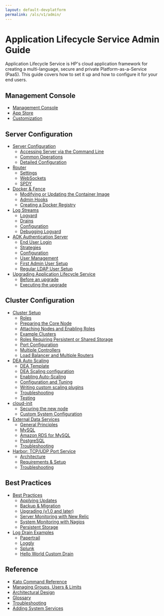 ```yaml
---
layout: default-devplatform
permalink: /als/v1/admin/
---
```

<!--PUBLISHED-->

Application Lifecycle Service Admin Guide[](#helion-admin-guide "Permalink to this headline")
===========================================================================

Application Lifecycle Service is HP's cloud application framework for creating a
multi-language, secure and private Platform-as-a-Service (PaaS). This
guide covers how to set it up and how to configure it for your end
users.

Management Console[](#management-console "Permalink to this headline")
-----------------------------------------------------------------------

-   [Management Console](/als/v1/admin/console/customize/)
-   [App Store](console/app-store)
-   [Customization](/als/v1/admin/console/customize/)

Server Configuration[](#server-configuration "Permalink to this headline")
---------------------------------------------------------------------------

-   [Server Configuration](/als/v1/admin/server/)
    -   [Accessing Server via the Command
        Line](/als/v1/admin/server/#accessing-server-via-the-command-line)
    -   [Common Operations](/als/v1/admin/server/#common-operations)
    -   [Detailed
        Configuration](/als/v1/admin/server/#detailed-configuration)
-   [Router](/als/v1/admin/server/router/)
    -   [Settings](/als/v1/admin/server/router/#settings)
    -   [WebSockets](/als/v1/admin/server/router/#websockets)
    -   [SPDY](/als/v1/admin/server/router/#router-spdy)
-   [Docker & Fence](/als/v1/admin/server/docker/)
    -   [Modifying or Updating the Container
        Image](/als/v1/admin/server/docker/#modifying-or-updating-the-container-image)
    -   [Admin Hooks](/als/v1/admin/server/docker/#admin-hooks)
    -   [Creating a Docker
        Registry](/als/v1/admin/server/docker/#creating-a-docker-registry)
-   [Log Streams](/als/v1/admin/server/logging/)
    -   [Logyard](/als/v1/admin/server/logging/#logyard)
    -   [Drains](/als/v1/admin/server/logging/#drains)
    -   [Configuration](/als/v1/admin/server/logging/#configuration)
    -   [Debugging Logyard](/als/v1/admin/server/logging/#debugging-logyard)
-   [AOK Authentication Server](/als/v1/admin/server/aok/)
    -   [End User Login](/als/v1/admin/server/aok/#end-user-login)
    -   [Strategies](/als/v1/admin/server/aok/#strategies)
    -   [Configuration](/als/v1/admin/server/aok/#configuration)
    -   [User Management](/als/v1/admin/server/aok/#user-management)
    -   [First Admin User Setup](/als/v1/admin/server/aok/#first-admin-user-setup)
    -   [Regular LDAP User
        Setup](/als/v1/admin/server/aok/#regular-ldap-user-setup)
-   [Upgrading Application Lifecycle Service](/als/v1/admin/server/upgrade/)
    -   [Before an upgrade](/als/v1/admin/server/upgrade/#before-an-upgrade)
    -   [Executing the
        upgrade](/als/v1/admin/server/upgrade/#executing-the-upgrade)

Cluster Configuration[](#cluster-configuration "Permalink to this headline")
-----------------------------------------------------------------------------

-   [Cluster Setup](/als/v1/admin/cluster/)
    -   [Roles](/als/v1/admin/cluster/#roles)
    -   [Preparing the Core
        Node](/als/v1/admin/cluster/#preparing-the-core-node)
    -   [Attaching Nodes and Enabling
        Roles](/als/v1/admin/cluster/#attaching-nodes-and-enabling-roles)
    -   [Example Clusters](/als/v1/admin/cluster/#example-clusters)
    -   [Roles Requiring Persistent or Shared
        Storage](/als/v1/admin/cluster/#roles-requiring-persistent-or-shared-storage)
    -   [Port Configuration](/als/v1/admin/cluster/#port-configuration)
    -   [Multiple Controllers](/als/v1/admin/cluster/#multiple-controllers)
    -   [Load Balancer and Multiple
        Routers](/als/v1/admin/cluster/#load-balancer-and-multiple-routers)
-   [DEA Auto Scaling](/als/v1/admin/cluster/autoscaling/)
    -   [DEA Template](/als/v1/admin/cluster/autoscaling/#dea-template)
    -   [DEA Scaling
        configuration](/als/v1/admin/cluster/autoscaling/#dea-scaling-configuration)
    -   [Enabling
        Auto-Scaling](/als/v1/admin/cluster/autoscaling/#enabling-auto-scaling)
    -   [Configuration and Tuning](/als/v1/admin/cluster/autoscaling/#configuration-and-tuning-advanced)
    -   [Writing custom scaling plugins](/als/v1/admin/cluster/autoscaling/#writing-custom-scaling-plugins-advanced)
    -   [Troubleshooting](/als/v1/admin/cluster/autoscaling/#troubleshooting)
    -   [Testing](/als/v1/admin/cluster/autoscaling/#testing)
-   [cloud-init](/als/v1/admin/cluster/cloud-init/)
    -   [Securing the new
        node](/als/v1/admin/cluster/cloud-init/#securing-the-new-node)
    -   [Custom System
        Configuration](/als/v1/admin/cluster/cloud-init/#custom-system-configuration)
-   [External Data Services](/als/v1/admin/cluster/external-db/)
    -   [General
        Principles](/als/v1/admin/cluster/external-db/#general-principles)
    -   [MySQL](/als/v1/admin/cluster/external-db/#mysql)
    -   [Amazon RDS for
        MySQL](/als/v1/admin/cluster/external-db/#amazon-rds-for-mysql)
    -   [PostgreSQL](/als/v1/admin/cluster/external-db/#postgresql)
    -   [Troubleshooting](/als/v1/admin/cluster/external-db/#troubleshooting)
-   [Harbor: TCP/UDP Port Service](/als/v1/admin/cluster/harbor/)
    -   [Architecture](/als/v1/admin/cluster/harbor/#architecture)
    -   [Requirements & Setup](/als/v1/admin/cluster/harbor/#requirements-setup)
    -   [Troubleshooting](/als/v1/admin/cluster/harbor/#troubleshooting)

Best Practices[](#best-practices "Permalink to this headline")
---------------------------------------------------------------

-   [Best Practices](/als/v1/admin/best-practices/)
    -   [Applying Updates](/als/v1/admin/best-practices/#applying-updates)
    -   [Backup & Migration](/als/v1/admin/best-practices/#backup-migration)
    -   [Upgrading (v1.0 and
        later)](/als/v1/admin/best-practices/#upgrading-v1-0-and-later)
    -   [Server Monitoring with New
        Relic](/als/v1/admin/best-practices/#server-monitoring-with-new-relic)
    -   [System Monitoring with
        Nagios](/als/v1/admin/best-practices/#system-monitoring-with-nagios)
    -   [Persistent
        Storage](/als/v1/admin/best-practices/#persistent-storage)
-   [Log Drain Examples](/als/v1/admin/best-practices/logging-examples/)
    -   [Papertrail](/als/v1/admin/best-practices/logging-examples/#papertrail)
    -   [Loggly](/als/v1/admin/best-practices/logging-examples/#loggly)
    -   [Splunk](/als/v1/admin/best-practices/logging-examples/#splunk)
    -   [Hello World Custom
        Drain](/als/v1/admin/best-practices/logging-examples/#hello-world-custom-drain)

Reference[](#reference "Permalink to this headline")
-----------------------------------------------------

-   [Kato Command Reference](/als/v1/admin/reference/kato-ref/)
-   [Managing Groups, Users & Limits](/als/v1/admin/reference/groups/)
-   [Architectural Design](/als/v1/admin/reference/architecture/)
-   [Glossary](reference/glossary)
-   [Troubleshooting](reference/troubleshoot)
-   [Adding System Services](/als/v1/admin/reference/add-service/)

